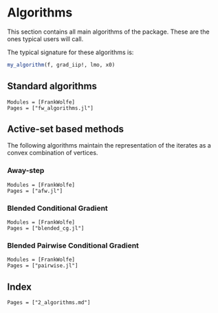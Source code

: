 # Algorithms

This section contains all main algorithms of the package. These are the ones typical users will call.

The typical signature for these algorithms is:
```julia
my_algorithm(f, grad_iip!, lmo, x0)
```

## Standard algorithms

```@autodocs
Modules = [FrankWolfe]
Pages = ["fw_algorithms.jl"]
```

## Active-set based methods

The following algorithms maintain the representation of the iterates
as a convex combination of vertices.

### Away-step

```@autodocs
Modules = [FrankWolfe]
Pages = ["afw.jl"]
```

### Blended Conditional Gradient

```@autodocs
Modules = [FrankWolfe]
Pages = ["blended_cg.jl"]
```

### Blended Pairwise Conditional Gradient

```@autodocs
Modules = [FrankWolfe]
Pages = ["pairwise.jl"]
```

## Index

```@index
Pages = ["2_algorithms.md"]
```
